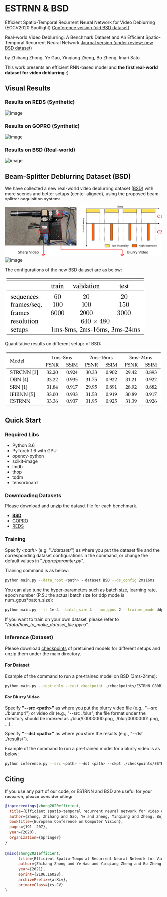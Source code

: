 # ESTRNN & BSD
Efficient Spatio-Temporal Recurrent Neural Network for Video Deblurring (ECCV2020 Spotlight)
[Conference version (old BSD dataset)](https://www.ecva.net/papers/eccv_2020/papers_ECCV/papers/123510188.pdf) 

Real-world Video Deblurring: A Benchmark Dataset and An Efficient Spatio-Temporal Recurrent Neural Network
[Journal version (under review; new BSD dataset)](https://arxiv.org/abs/2106.16028)

by Zhihang Zhong, Ye Gao, Yinqiang Zheng, Bo Zheng, Imari Sato

This work presents an efficient RNN-based model and **the first real-world dataset for video deblurring** :)

## Visual Results

### Results on REDS (Synthetic)
![image](https://github.com/zzh-tech/Images/blob/master/ESTRNN/reds.gif)


### Results on GOPRO (Synthetic)
![image](https://github.com/zzh-tech/Images/blob/master/ESTRNN/gopro.gif)


### Results on BSD (Real-world)
![image](https://github.com/zzh-tech/Images/blob/master/ESTRNN/bsd.gif)


## Beam-Splitter Deblurring Dataset (BSD)

We have collected a new real-world video deblurring dataset ([BSD](https://drive.google.com/file/d/19cel6QgofsWviRbA5IPMEv_hDbZ30vwH/view?usp=sharing)) with more scenes and better setups (center-aligned), using the proposed beam-splitter acquisition system:

![image](https://github.com/zzh-tech/Images/blob/master/ESTRNN/bsd_system.png)
![image](https://github.com/zzh-tech/Images/blob/master/ESTRNN/bsd_demo.gif)

The configurations of the new BSD dataset are as below:

<img src="https://github.com/zzh-tech/Images/blob/master/ESTRNN/bsd_config.png" alt="bsd_config" width="450"/>

Quantitative results on different setups of BSD:

<img src="https://github.com/zzh-tech/Images/blob/master/ESTRNN/results_on_bsd.png" alt="bsd_config" width="600"/>


## Quick Start

### Required Libs

- Python 3.6
- PyTorch 1.6 with GPU
- opencv-python
- scikit-image
- lmdb
- thop
- tqdm
- tensorboard

### Downloading Datasets

Please download and unzip the dataset file for each benchmark.

- [**BSD**](https://drive.google.com/file/d/19cel6QgofsWviRbA5IPMEv_hDbZ30vwH/view?usp=sharing)
- [GOPRO](https://drive.google.com/file/d/1Tni2gZzI_Hd03Msc8Rrxl5JklznqO9AG/view?usp=sharing)
- [REDS](https://drive.google.com/file/d/1wMOtIqmnNfXqe0_-Xq0Xj6WMspCaEgRR/view?usp=sharing)

### Training

Specify *\<path\>* (e.g. "*./dataset/*") as where you put the dataset file and the corresponding dataset configurations in the command, or change the default values in "*./para/paramter.py*". 

Training command is as below:

```bash
python main.py --data_root <path> --dataset BSD --ds_config 2ms16ms
```

You can also tune the hyper-parameters such as batch size, learning rate, epoch number (P.S.: the actual batch size for ddp mode is num_gpus*batch_size):

```bash
python main.py --lr 1e-4 --batch_size 4 --num_gpus 2 --trainer_mode ddp
```

If you want to train on your own dataset, please refer to "*/data/how_to_make_dataset_file.ipynb*".

### Inference (Dataset)

Please download [checkpoints](https://drive.google.com/file/d/1n39u16UP5FUe04NDK-rpiBQtjUHibyRf/view?usp=sharing) of pretrained models for different setups and unzip them under the main directory.

#### For Dataset

Example of the command to run a pre-trained model on BSD (3ms-24ms):

```bash
python main.py --test_only --test_checkpoint ./checkpoints/ESTRNN_C80B15_BSD_3ms24ms.tar --dataset BSD --ds_config 3ms24ms --video
```

#### For Blurry Video

Specify **"--src \<path\>"** as where you put the blurry video file (e.g., "--src ./blur.mp4") or video dir (e.g., "--src ./blur", the file format under the directory should be indexed as ./blur/00000000.png, ./blur/00000001.png, ...).

Specify **"--dst \<path\>"** as where you store the results (e.g., "--dst ./results/").

Example of the command to run a pre-trained model for a blurry video is as below:

```bash
python inference.py --src <path> --dst <path> --ckpt ./checkpoints/ESTRNN_C80B15_BSD_3ms24ms.tar
```

## Citing

If you use any part of our code, or ESTRNN and BSD are useful for your research, please consider citing:

```bibtex
@inproceedings{zhong2020efficient,
  title={Efficient spatio-temporal recurrent neural network for video deblurring},
  author={Zhong, Zhihang and Gao, Ye and Zheng, Yinqiang and Zheng, Bo},
  booktitle={European Conference on Computer Vision},
  pages={191--207},
  year={2020},
  organization={Springer}
}

@misc{zhong2021efficient,
      title={Efficient Spatio-Temporal Recurrent Neural Network for Video Deblurring}, 
      author={Zhihang Zhong and Ye Gao and Yinqiang Zheng and Bo Zheng and Imari Sato},
      year={2021},
      eprint={2106.16028},
      archivePrefix={arXiv},
      primaryClass={cs.CV}
}

```
